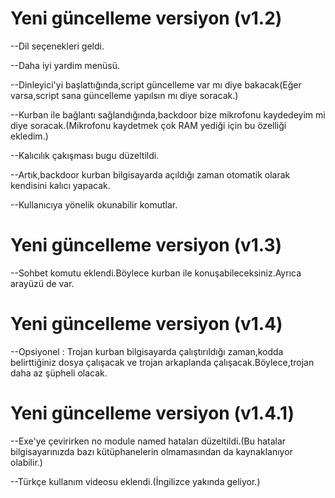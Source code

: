 # Yeni güncelleme versiyon (v1.2)

--Dil seçenekleri geldi.

--Daha iyi yardim menüsü.

--Dinleyici'yi başlattığında,script güncelleme var mı diye bakacak(Eğer varsa,script sana güncelleme yapılsın mı diye soracak.)

--Kurban ile bağlantı sağlandığında,backdoor bize mikrofonu kaydedeyim mi diye soracak.(Mikrofonu kaydetmek çok RAM yediği için bu özelliği ekledim.)

--Kalıcılık çakışması bugu düzeltildi.

--Artık,backdoor kurban bilgisayarda açıldığı zaman otomatik olarak kendisini kalıcı yapacak.

--Kullanıcıya yönelik okunabilir komutlar.



# Yeni güncelleme versiyon (v1.3)

--Sohbet komutu eklendi.Böylece kurban ile konuşabileceksiniz.Ayrıca arayüzü de var.



# Yeni güncelleme versiyon (v1.4)

--Opsiyonel : Trojan kurban bilgisayarda çalıştırıldığı zaman,kodda belirttiğiniz dosya çalışacak ve trojan arkaplanda çalışacak.Böylece,trojan daha az şüpheli olacak.



# Yeni güncelleme versiyon (v1.4.1)

--Exe'ye çevirirken no module named hataları düzeltildi.(Bu hatalar bilgisayarınızda bazı kütüphanelerin olmamasından da kaynaklanıyor olabilir.)

--Türkçe kullanım videosu eklendi.(İngilizce yakında geliyor.)

